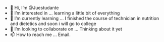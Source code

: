 - 👋 Hi, I’m @Juestudante
- 👀 I’m interested in ... learning a little bit of everything
- 🌱 I’m currently learning ... I finished the course of technician in nutrition and dietetics and soon i will go to college
- 💞️ I’m looking to collaborate on ... Thinking about it yet
- 📫 How to reach me ...  Email.

<!---
Juestudante/Juestudante is a ✨ special ✨ repository because its `README.md` (this file) appears on your GitHub profile.
You can click the Preview link to take a look at your changes.
--->
